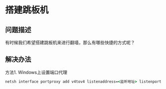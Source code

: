 # 搭建跳板机

## 问题描述

有时候我们希望搭建跳板机来进行翻墙，那么有哪些快捷的方式呢？

## 解决办法

方法1. Windows上设置端口代理

```cmd
netsh interface portproxy add v4tov4 listenaddress=<监听地址> listenport=<本地端口> connectaddress=<被代理服务器地址> connectport=<被代理服务器端口> protocol=tcp
```
